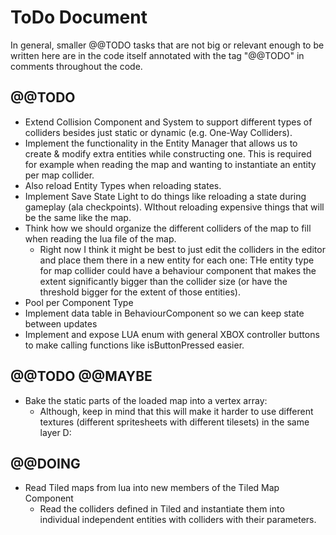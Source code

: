 # ToDo Document

In general, smaller @@TODO tasks that are not big or relevant enough to be written here are in the code itself annotated with the tag "@@TODO" in comments throughout the code.

## @@TODO

* Extend Collision Component and System to support different types of colliders besides just static or dynamic (e.g. One-Way Colliders).
* Implement the functionality in the Entity Manager that allows us to create & modify extra entities while constructing one. This is required for example when reading the map and wanting to instantiate an entity per map collider.
* Also reload Entity Types when reloading states.
* Implement Save State Light to do things like reloading a state during gameplay (ala checkpoints). WIthout reloading expensive things that will be the same like the map.
* Think how we should organize the different colliders of the map to fill when reading the lua file of the map.
	* Right now I think it might be best to just edit the colliders in the editor and place them there in a new entity for each one: THe entity type for map collider could have a behaviour component that makes the extent significantly bigger than the collider size (or have the threshold bigger for the extent of those entities).
* Pool per Component Type
* Implement data table in BehaviourComponent so we can keep state between updates
* Implement and expose LUA enum with general XBOX controller buttons to make calling functions like isButtonPressed easier.


## @@TODO @@MAYBE
* Bake the static parts of the loaded map into a vertex array:
	* Although, keep in mind that this will make it harder to use different textures (different spritesheets with different tilesets) in the same layer D:


## @@DOING

* Read Tiled maps from lua into new members of the Tiled Map Component
	* Read the colliders defined in Tiled and instantiate them into individual independent entities with colliders with their parameters.

